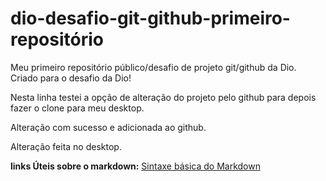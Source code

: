 # dio-desafio-git-github-primeiro-repositório

Meu primeiro repositório público/desafio de projeto git/github da Dio.
Criado para o desafio da Dio!

Nesta linha testei a opção de alteração do projeto pelo github para depois fazer o clone para meu desktop.

Alteração com sucesso e adicionada ao github.


Alteração feita no desktop.

**links Úteis sobre o markdown:**
[Sintaxe básica do Markdown](https://www.markdownguide.org/)
